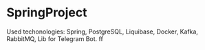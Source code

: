 # SpringProject

Used techonologies: Spring, PostgreSQL, Liquibase, Docker, Kafka, RabbitMQ, Lib for Telegram Bot.
ff
